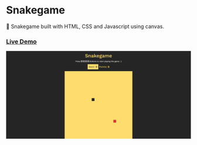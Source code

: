 # Snakegame
:snake: Snakegame built with HTML, CSS and Javascript using canvas.

### [Live Demo](https://dnsnakegame.netlify.app/)

![Screenshot](screenshot.png)